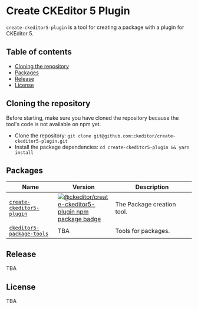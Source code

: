 Create CKEditor 5 Plugin
========================

`create-ckeditor5-plugin` is a tool for creating a package with a plugin for CKEditor 5.

## Table of contents

* [Cloning the repository](#cloning-the-repository)
* [Packages](#packages)
* [Release](#release)
* [License](#license)

## Cloning the repository

Before starting, make sure you have cloned the repository because the tool's code is not available on npm yet.

* Clone the repository: `git clone git@github.com:ckeditor/create-ckeditor5-plugin.git`
* Install the package dependencies: `cd create-ckeditor5-plugin && yarn install`

## Packages

<table>
<thead>
	<tr>
		<th width="30%">Name</th>
		<th width="15%">Version</th>
		<th width="55%">Description</th>
	</tr>
</thead>
<tbody>

<tr>
	<td>
		<a href="https://github.com/ckeditor/create-ckeditor5-plugin/tree/master/packages/create-ckeditor5-plugin"><code>create-ckeditor5-plugin</code></a>
	</td>
	<td>
		<a href="https://badge.fury.io/js/create-ckeditor5-plugin"><img src="https://badge.fury.io/js/create-ckeditor5-plugin.svg" alt="@ckeditor/create-ckeditor5-plugin npm package badge"></a>
	</td>
	<td>
		The Package creation tool.
	</td>
</tr>

<tr>
	<td>
		<a href="https://github.com/ckeditor/create-ckeditor5-plugin/tree/master/packages/ckeditor5-package-tools"><code>ckeditor5-package-tools</code></a>
	</td>
	<td>
		TBA
	</td>
	<td>
		Tools for packages.
	</td>
</tr>

</tbody>
</table>

## Release

TBA

## License

TBA

